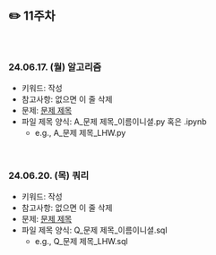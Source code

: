 ## ✏️ 11주차

</br>

### 24.06.17. (월) 알고리즘
- 키워드: 작성
- 참고사항: 없으면 이 줄 삭제
- 문제: [문제 제목](링크)
- 파일 제목 양식: A_문제 제목_이름이니셜.py 혹은 .ipynb
  - e.g., A_문제 제목_LHW.py


</br>

### 24.06.20. (목) 쿼리
- 키워드: 작성
- 참고사항: 없으면 이 줄 삭제
- 문제: [문제 제목](링크)
- 파일 제목 양식: Q_문제 제목_이름이니셜.sql
  - e.g., Q_문제 제목_LHW.sql

</br>
